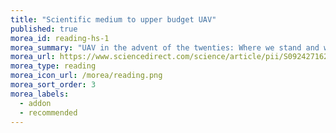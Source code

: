 ```yaml
---
title: "Scientific medium to upper budget UAV"
published: true
morea_id: reading-hs-1
morea_summary: "UAV in the advent of the twenties: Where we stand and what is next"
morea_url: https://www.sciencedirect.com/science/article/pii/S0924271621003282
morea_type: reading
morea_icon_url: /morea/reading.png
morea_sort_order: 3
morea_labels:
  - addon
  - recommended
---
```


